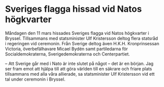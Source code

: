 # Sveriges flagga hissad vid Natos högkvarter

Måndagen den 11 mars hissades Sveriges flagga vid Natos högkvarter i Bryssel. Tillsammans med statsminister Ulf Kristersson deltog flera statsråd i regeringen vid ceremonin. Från Sverige deltog även H.K.H. Kronprinsessan Victoria, överbefälhavare Micael Bydén samt partiledarna för Socialdemokraterna, Sverigedemokraterna och Centerpartiet.

– Att Sverige går med i Nato är inte slutet på något – det är en början. Jag ser fram emot att hjälpa till att göra världen till en säkrare och friare plats tillsammans med alla våra allierade, sa statsminister Ulf Kristersson vid ett tal under ceremonin i Bryssel.
